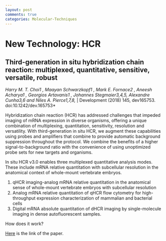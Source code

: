 ```yaml
---
layout: post
comments: true
categories: Molecular-Techniques
---
```


# New Technology: HCR

## Third-generation in situ hybridization chain reaction: multiplexed, quantitative, sensitive, versatile, robust 

*Harry M. T. Choi1 , Maayan Schwarzkopf1 , Mark E. Fornace2 , Aneesh Acharya1 , Georgios Artavanis1 , Johannes Stegmaier3,4,5, Alexandre Cunha3,6 and Niles A. Pierce1,7,8,*
| Development (2018) 145, dev165753. doi:10.1242/dev.165753*

Hybridization chain reaction (HCR)  has addressed challenges that impeded imaging of mRNA expression in diverse organisms, offering a unique combination of multiplexing, quantitation, sensitivity, resolution and versatility. With third-generation in situ HCR, we augment these capabilities using probes and amplifiers that combine to provide automatic background suppression throughout the protocol. We combine the benefits of a higher signal-to-background ratio with the convenience of using unoptimized probe sets for new targets and organisms.

In situ HCR v3.0 enables three multiplexed quantitative analysis modes. These include mRNA relative quantitation with subcellular resolution in the anatomical context of whole-mount vertebrate embryos.

1. qHCR imaging-analog mRNA relative quantitation in the anatomical sense of whole-mount vertebrate embryos with subcellular resolution
2. Analog mRNA relative quantitation of qHCR flow cytometry for high-throughput expression characterization of mammalian and bacterial cells
3. Digital mRNA absolute quantitation of dHCR imaging by single-molecule imaging in dense autofluorescent samples.

How does it work?

[Here](https://dev.biologists.org/content/145/12/dev165753.long) is the link of the paper.
